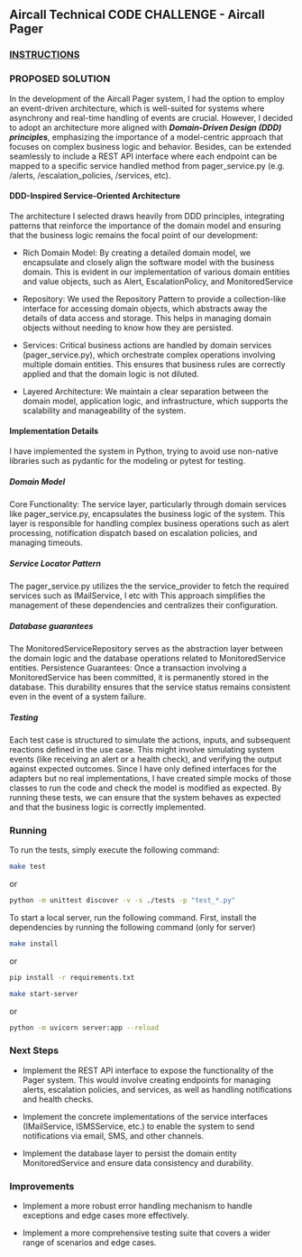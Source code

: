 ## Aircall Technical CODE CHALLENGE - Aircall Pager

### [INSTRUCTIONS](CHALLENGE.md)

### PROPOSED SOLUTION

In the development of the Aircall Pager system, I had the option to employ an event-driven architecture, which is well-suited for systems where asynchrony and real-time handling of events are crucial. 
However, I decided to adopt an architecture more aligned with ***Domain-Driven Design (DDD) principles***, emphasizing the importance of a model-centric approach that focuses on complex business logic and behavior. Besides, can be extended seamlessly to include a REST API interface where each endpoint can be mapped to a specific service handled method from pager_service.py (e.g. /alerts, /escalation_policies, /services, etc).


#### DDD-Inspired Service-Oriented Architecture

The architecture I selected draws heavily from DDD principles, integrating patterns that reinforce the importance of the domain model and ensuring that the business logic remains the focal point of our development:

- Rich Domain Model: By creating a detailed domain model, we encapsulate and closely align the software model with the business domain. This is evident in our implementation of various domain entities and value objects, such as Alert, EscalationPolicy, and MonitoredService

- Repository: We used the Repository Pattern to provide a collection-like interface for accessing domain objects, which abstracts away the details of data access and storage. This helps in managing domain objects without needing to know how they are persisted.

- Services: Critical business actions are handled by domain services (pager_service.py), which orchestrate complex operations involving multiple domain entities. This ensures that business rules are correctly applied and that the domain logic is not diluted.

- Layered Architecture: We maintain a clear separation between the domain model, application logic, and infrastructure, which supports the scalability and manageability of the system.



#### Implementation Details
I have implemented the system in Python, trying to avoid use non-native libraries such as pydantic for the modeling or pytest for testing.


##### Domain Model
Core Functionality: The service layer, particularly through domain services like pager_service.py, encapsulates the business logic of the system. This layer is responsible for handling complex business operations such as alert processing, notification dispatch based on escalation policies, and managing timeouts.

##### Service Locator Pattern

The pager_service.py utilizes the the service_provider to fetch the required services such as IMailService, I etc with This approach simplifies the management of these dependencies and centralizes their configuration.


##### Database guarantees

The MonitoredServiceRepository serves as the abstraction layer between the domain logic and the database operations related to MonitoredService entities.
Persistence Guarantees: Once a transaction involving a MonitoredService has been committed, it is permanently stored in the database. This durability ensures 
that the service status remains consistent even in the event of a system failure.


##### Testing
Each test case is structured to simulate the actions, inputs, and subsequent reactions defined in the use case. This might involve simulating system events (like receiving an alert or a health check), and verifying the output against expected outcomes.
Since I have only defined interfaces for the adapters but no real implementations, I have created simple mocks of those classes to run the code and check the model is modified as expected.
By running these tests, we can ensure that the system behaves as expected and that the business logic is correctly implemented.


### Running

To run the tests, simply execute the following command:

```bash
make test
```
or
```bash
python -m unittest discover -v -s ./tests -p "test_*.py"
```


To start a local server, run the following command.
First, install the dependencies by running the following command (only for server)

```bash
make install
```
or
```bash
pip install -r requirements.txt
```


```bash
make start-server
```
or 
```bash
python -m uvicorn server:app --reload
```




### Next Steps

- Implement the REST API interface to expose the functionality of the Pager system. This would involve creating endpoints for managing alerts, escalation policies, and services, as well as handling notifications and health checks.

- Implement the concrete implementations of the service interfaces (IMailService, ISMSService, etc.) to enable the system to send notifications via email, SMS, and other channels.

- Implement the database layer to persist the domain entity MonitoredService and ensure data consistency and durability.


### Improvements

- Implement a more robust error handling mechanism to handle exceptions and edge cases more effectively.

- Implement a more comprehensive testing suite that covers a wider range of scenarios and edge cases.

